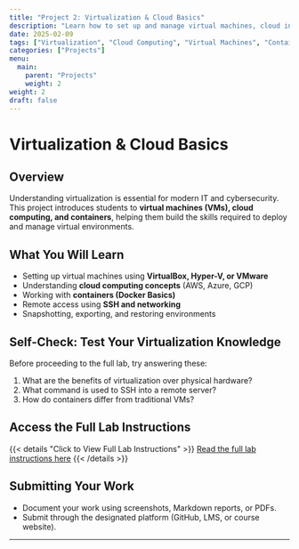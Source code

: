 ```yaml
---
title: "Project 2: Virtualization & Cloud Basics"
description: "Learn how to set up and manage virtual machines, cloud instances, and containerized environments."
date: 2025-02-09
tags: ["Virtualization", "Cloud Computing", "Virtual Machines", "Containers"]
categories: ["Projects"]
menu:
  main:
    parent: "Projects"
    weight: 2
weight: 2
draft: false
---
```


# Virtualization & Cloud Basics

## Overview
Understanding virtualization is essential for modern IT and cybersecurity. This project introduces students to **virtual machines (VMs), cloud computing, and containers**, helping them build the skills required to deploy and manage virtual environments.

## What You Will Learn
- Setting up virtual machines using **VirtualBox, Hyper-V, or VMware**
- Understanding **cloud computing concepts** (AWS, Azure, GCP)
- Working with **containers (Docker Basics)**
- Remote access using **SSH and networking**
- Snapshotting, exporting, and restoring environments

## Self-Check: Test Your Virtualization Knowledge
Before proceeding to the full lab, try answering these:
1. What are the benefits of virtualization over physical hardware?
2. What command is used to SSH into a remote server?
3. How do containers differ from traditional VMs?

## Access the Full Lab Instructions
{{< details "Click to View Full Lab Instructions" >}}
[Read the full lab instructions here](./lab)
{{< /details >}}

## Submitting Your Work
- Document your work using screenshots, Markdown reports, or PDFs.
- Submit through the designated platform (GitHub, LMS, or course website).

---

